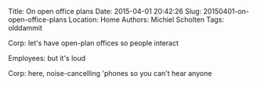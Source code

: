 Title: On open office plans
Date: 2015-04-01 20:42:26
Slug: 20150401-on-open-office-plans
Location: Home
Authors: Michiel Scholten
Tags: olddammit

Corp: let's have open-plan offices so people interact

Employees: but it's loud

Corp: here, noise-cancelling 'phones so you can't hear anyone